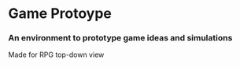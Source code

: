 # Game Protoype

### An environment to prototype game ideas and simulations

Made for RPG top-down view
